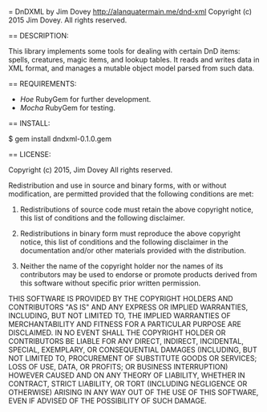 = DnDXML
	by Jim Dovey
	http://alanquatermain.me/dnd-xml
	Copyright (c) 2015 Jim Dovey.
	All rights reserved.

== DESCRIPTION:

This library implements some tools for dealing with certain DnD items: spells, creatures, magic items, and lookup tables. It reads and writes data in XML format, and manages a mutable object model parsed from such data.

== REQUIREMENTS:

- *Hoe* RubyGem for further development.
- *Mocha* RubyGem for testing.

== INSTALL:

  $ gem install dndxml-0.1.0.gem

== LICENSE:

Copyright (c) 2015, Jim Dovey
All rights reserved.

Redistribution and use in source and binary forms, with or without modification, are permitted provided that the following conditions are met:

1. Redistributions of source code must retain the above copyright notice, this list of conditions and the following disclaimer.

2. Redistributions in binary form must reproduce the above copyright notice, this list of conditions and the following disclaimer in the documentation and/or other materials provided with the distribution.

3. Neither the name of the copyright holder nor the names of its contributors may be used to endorse or promote products derived from this software without specific prior written permission.

THIS SOFTWARE IS PROVIDED BY THE COPYRIGHT HOLDERS AND CONTRIBUTORS "AS IS" AND ANY EXPRESS OR IMPLIED WARRANTIES, INCLUDING, BUT NOT LIMITED TO, THE IMPLIED WARRANTIES OF MERCHANTABILITY AND FITNESS FOR A PARTICULAR PURPOSE ARE DISCLAIMED. IN NO EVENT SHALL THE COPYRIGHT HOLDER OR CONTRIBUTORS BE LIABLE FOR ANY DIRECT, INDIRECT, INCIDENTAL, SPECIAL, EXEMPLARY, OR CONSEQUENTIAL DAMAGES (INCLUDING, BUT NOT LIMITED TO, PROCUREMENT OF SUBSTITUTE GOODS OR SERVICES; LOSS OF USE, DATA, OR PROFITS; OR BUSINESS INTERRUPTION) HOWEVER CAUSED AND ON ANY THEORY OF LIABILITY, WHETHER IN CONTRACT, STRICT LIABILITY, OR TORT (INCLUDING NEGLIGENCE OR OTHERWISE) ARISING IN ANY WAY OUT OF THE USE OF THIS SOFTWARE, EVEN IF ADVISED OF THE POSSIBILITY OF SUCH DAMAGE.
